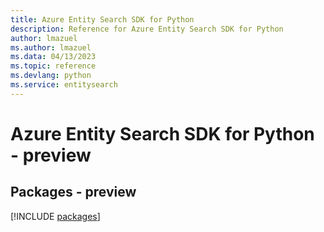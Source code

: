 ```yaml
---
title: Azure Entity Search SDK for Python
description: Reference for Azure Entity Search SDK for Python
author: lmazuel
ms.author: lmazuel
ms.data: 04/13/2023
ms.topic: reference
ms.devlang: python
ms.service: entitysearch
---
```

# Azure Entity Search SDK for Python - preview
## Packages - preview
[!INCLUDE [packages](entity-search-index.md)]